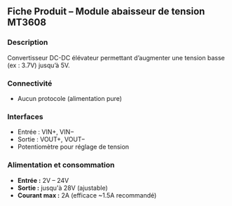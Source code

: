 ## Fiche Produit – **Module abaisseur de tension MT3608**

### Description

Convertisseur DC-DC élévateur permettant d’augmenter une tension basse (ex : 3.7V) jusqu’à 5V.

### Connectivité

* Aucun protocole (alimentation pure)

### Interfaces

* Entrée : VIN+, VIN−
* Sortie : VOUT+, VOUT−
* Potentiomètre pour réglage de tension

### Alimentation et consommation

* **Entrée :** 2V – 24V
* **Sortie :** jusqu'à 28V (ajustable)
* **Courant max :** 2A (efficace \~1.5A recommandé)
